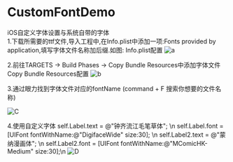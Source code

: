 # CustomFontDemo
iOS自定义字体设置与系统自带的字体<br /> 
1.下载所需要的ttf文件,导入工程中,在Info.plist中添加一项:Fonts provided by application,填写字体文件名称加后缀.如图: Info.plist配置
![a](http://s15.sinaimg.cn/mw690/005R98Amzy7f32EYiLk5e&690)


2.前往TARGETS -> Build Phases -> Copy Bundle Resources中添加字体文件 Copy Bundle Resources配置
![b](http://s1.sinaimg.cn/large/005R98Amzy7f32MNm1210&690)

3.通过眼力找到字体文件对应的fontName (command + F 搜索你想要的文件名称)

![C](http://s1.sinaimg.cn/large/005R98Amzy7f32SHxDO30&690)


4.使用自定义字体
self.Label.text = @"钟齐流江毛笔草体"; \n
self.Label.font = [UIFont fontWithName:@"DigifaceWide" size:30]; \n
self.Label2.text = @"蒙纳漫画体"; \n
self.Label2.font = [UIFont fontWithName:@"MComicHK-Medium" size:30];\n
![D](http://s15.sinaimg.cn/large/005R98Amzy7f32WU9HM9e&690)

